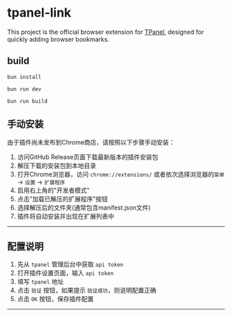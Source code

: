 # tpanel-link

This project is the official browser extension for [TPanel](https://github.com/leafney/tpanel), designed for quickly adding browser bookmarks.

## build

```
bun install

bun run dev

bun run build
```

## 手动安装

由于插件尚未发布到Chrome商店，请按照以下步骤手动安装：

1. 访问GitHub Release页面下载最新版本的插件安装包
2. 解压下载的安装包到本地目录
3. 打开Chrome浏览器，访问 `chrome://extensions/` 或者依次选择浏览器的`菜单` -> `设置` -> `扩展程序`
4. 启用右上角的"开发者模式"
5. 点击"加载已解压的扩展程序"按钮
6. 选择解压后的文件夹(通常包含manifest.json文件)
7. 插件将自动安装并出现在扩展列表中

---

## 配置说明

1. 先从 `tpanel` 管理后台中获取 `api token`
2. 打开插件设置页面，输入 `api token`
3. 填写 `tpanel` 地址
4. 点击 `验证` 按钮，如果提示 `验证成功`，则说明配置正确
5. 点击 `OK` 按钮，保存插件配置

---
